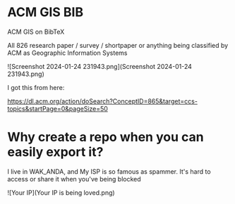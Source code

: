 # ACM GIS BIB

ACM GIS on BibTeX

All 826 research paper / survey / shortpaper or anything being classified by ACM as 
Geographic Information Systems

![Screenshot 2024-01-24 231943.png](Screenshot 2024-01-24 231943.png)


I got this from here:

https://dl.acm.org/action/doSearch?ConceptID=865&target=ccs-topics&startPage=0&pageSize=50

# Why create a repo when you can easily export it?

I live in WAK_ANDA, and My ISP is so famous as spammer. It's hard to access or share it when you've being blocked

![Your IP](Your IP is being loved.png)